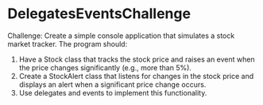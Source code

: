 # DelegatesEventsChallenge

Challenge: Create a simple console application that simulates a stock market tracker. The program should:

  1. Have a Stock class that tracks the stock price and raises an event when the price changes significantly (e.g., more than 5%).
  2. Create a StockAlert class that listens for changes in the stock price and displays an alert when a significant price change occurs.
  3. Use delegates and events to implement this functionality.
